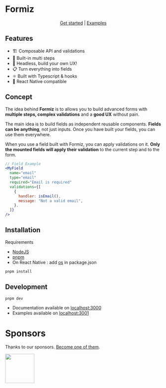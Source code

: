 # Formiz

<p align="center">
  <a href="https://formiz-react.com">Get started</a> |
  <a href="https://examples.formiz-react.com">Examples</a>
</p>

## Features

- 🏗 Composable API and validations
- 🧙‍ Built-in multi steps
- 💅 Headless, build your own UX!
- 📋 Turn everything into fields
- ⚛️ Built with Typescript & hooks
- 📱 React Native compatible

## Concept

The idea behind **Formiz** is to allows you to build advanced forms with
**multiple steps, complex validations** and a **good UX** without pain.

The main idea is to build fields as independent reusable components.
**Fields can be anything**, not just inputs. Once you have built your fields,
you can use them everywhere.

When you use a field built with Formiz, you can apply validations on it.
**Only the mounted fields will apply their validation** to the current step and to the form.

```jsx
// Field Example
<MyField
  name="email"
  type="email"
  required="Email is required"
  validations={[
    {
      handler: isEmail(),
      message: "Not a valid email",
    },
  ]}
/>
```

## Installation

Requirements

- [NodeJS](https://nodejs.org/)
- [pnpm](https://pnpm.io/installation)
- On React Native : add [os](https://github.com/DiegoRBaquero/node-os) in package.json

```sh
pnpm install
```

## Development

```sh
pnpm dev
```

- Documentation available on [localhost:3000](http://localhost:3000/)
- Examples available on [localhost:3001](http://localhost:3001/)

# Sponsors

Thanks to our sponsors. [Become one of them](https://opencollective.com/formiz).

<a
    target = _blank
    href = 'https://bearstudio.fr'
/>
<img
      width = 94
      src = 'https://images.opencollective.com/bearstudio/6e72b13/logo/256.png'
  />
</a>
